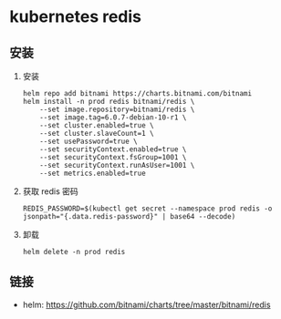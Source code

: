 # kubernetes redis

## 安装

1. 安装
    ```shell script
    helm repo add bitnami https://charts.bitnami.com/bitnami
    helm install -n prod redis bitnami/redis \
        --set image.repository=bitnami/redis \
        --set image.tag=6.0.7-debian-10-r1 \
        --set cluster.enabled=true \
        --set cluster.slaveCount=1 \
        --set usePassword=true \
        --set securityContext.enabled=true \
        --set securityContext.fsGroup=1001 \
        --set securityContext.runAsUser=1001 \
        --set metrics.enabled=true
    ```
2. 获取 redis 密码
    ```shell script
    REDIS_PASSWORD=$(kubectl get secret --namespace prod redis -o jsonpath="{.data.redis-password}" | base64 --decode)
    ```
3. 卸载
    ```shell script
    helm delete -n prod redis
    ```

## 链接

- helm: <https://github.com/bitnami/charts/tree/master/bitnami/redis>

